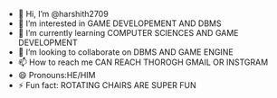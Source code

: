 - 👋 Hi, I’m @harshith2709
- 👀 I’m interested in GAME DEVELOPEMENT AND DBMS
- 🌱 I’m currently learning COMPUTER SCIENCES AND GAME DEVELOPMENT 
- 💞️ I’m looking to collaborate on DBMS AND GAME ENGINE 
- 📫 How to reach me CAN REACH THOROGH GMAIL OR INSTGRAM
- 😄 Pronouns:HE/HIM
- ⚡ Fun fact: ROTATING CHAIRS ARE SUPER FUN 

<!---
harshith2709/harshith2709 is a ✨ special ✨ repository because its `README.md` (this file) appears on your GitHub profile.
You can click the Preview link to take a look at your changes.
--->
